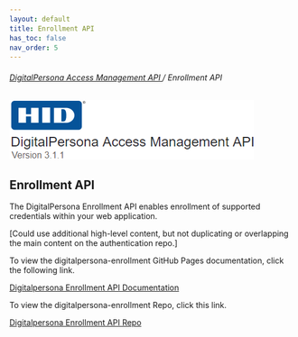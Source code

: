 ```yaml
---
layout: default
title: Enrollment API
has_toc: false
nav_order: 5
---
```


###### [DigitalPersona Access Management API ](https://lenhodgeman.github.io/digitalpersona-access-management-api/)/ Enrollment API  

![](assets/HID-logo.png)  

## Enrollment API  

The DigitalPersona Enrollment API enables enrollment of supported credentials within your web application.

[Could use additional high-level content, but not duplicating or overlapping the main content on the authentication repo.]

To view the digitalpersona-enrollment GitHub Pages documentation, click the following link.

[Digitalpersona Enrollment API Documentation](https://lenhodgeman.github.io/digitalpersona-enrollment/)

To view the digitalpersona-enrollment Repo, click this link.

[Digitalpersona Enrollment API Repo](https://github.com/LenHodgeman/digitalpersona-enrollment/)
